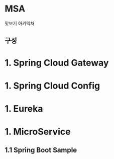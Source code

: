 # MSA

맛보기 아키텍처

## 구성

# 1. Spring Cloud Gateway

# 1. Spring Cloud Config

# 1. Eureka

# 1. MicroService

## 1.1 Spring Boot Sample
